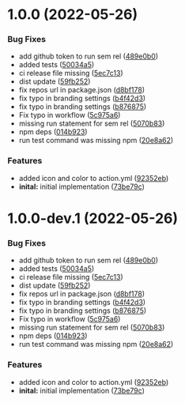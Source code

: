 # 1.0.0 (2022-05-26)


### Bug Fixes

* add github token to run sem rel ([489e0b0](https://github.com/steven-r/remove-old-versions-action/commit/489e0b04160acf3a28a42735c2fbdcfa7c97be63))
* added tests ([50034a5](https://github.com/steven-r/remove-old-versions-action/commit/50034a59c119b6a19cfe3bfe64cd4827354729e1))
* ci release file missing ([5ec7c13](https://github.com/steven-r/remove-old-versions-action/commit/5ec7c13e3ea0f406f7335f40fc8f67b2df889ef4))
* dist update ([59fb252](https://github.com/steven-r/remove-old-versions-action/commit/59fb2527473d713cf661f79487e7ee89f9da3f77))
* fix repos url in package.json ([d8bf178](https://github.com/steven-r/remove-old-versions-action/commit/d8bf178d77fc34193b41ea9a1d30f4f3bf9337af))
* fix typo in branding settings ([b4f42d3](https://github.com/steven-r/remove-old-versions-action/commit/b4f42d3b4d9e67a92ef08420458afbe5c7064f88))
* fix typo in branding settings ([b876875](https://github.com/steven-r/remove-old-versions-action/commit/b876875480615ee74d9f387a2d9ae62c1721d20c))
* Fix typo in workflow ([5c975a6](https://github.com/steven-r/remove-old-versions-action/commit/5c975a6e48b2cfe220193d8b9278110793c3332e))
* missing run statement for sem rel ([5070b83](https://github.com/steven-r/remove-old-versions-action/commit/5070b832140162ff85e548ba503cf3dacd78ccb2))
* npm deps ([014b923](https://github.com/steven-r/remove-old-versions-action/commit/014b923aea82f8af5bccea6f05bc724e3aaeb19d))
* run test command was missing npm ([20e8a62](https://github.com/steven-r/remove-old-versions-action/commit/20e8a62f2573cfe788e8c35c0e7003b57b918da6))


### Features

* added icon and color to action.yml ([92352eb](https://github.com/steven-r/remove-old-versions-action/commit/92352eb9aa4a4be238af5f28a784eda7e9b65ef2))
* **inital:** initial implementation ([73be79c](https://github.com/steven-r/remove-old-versions-action/commit/73be79c0b33e7551c9f9e39561ecc23e672baf79))

# 1.0.0-dev.1 (2022-05-26)


### Bug Fixes

* add github token to run sem rel ([489e0b0](https://github.com/steven-r/remove-old-versions-action/commit/489e0b04160acf3a28a42735c2fbdcfa7c97be63))
* added tests ([50034a5](https://github.com/steven-r/remove-old-versions-action/commit/50034a59c119b6a19cfe3bfe64cd4827354729e1))
* ci release file missing ([5ec7c13](https://github.com/steven-r/remove-old-versions-action/commit/5ec7c13e3ea0f406f7335f40fc8f67b2df889ef4))
* dist update ([59fb252](https://github.com/steven-r/remove-old-versions-action/commit/59fb2527473d713cf661f79487e7ee89f9da3f77))
* fix repos url in package.json ([d8bf178](https://github.com/steven-r/remove-old-versions-action/commit/d8bf178d77fc34193b41ea9a1d30f4f3bf9337af))
* fix typo in branding settings ([b4f42d3](https://github.com/steven-r/remove-old-versions-action/commit/b4f42d3b4d9e67a92ef08420458afbe5c7064f88))
* fix typo in branding settings ([b876875](https://github.com/steven-r/remove-old-versions-action/commit/b876875480615ee74d9f387a2d9ae62c1721d20c))
* Fix typo in workflow ([5c975a6](https://github.com/steven-r/remove-old-versions-action/commit/5c975a6e48b2cfe220193d8b9278110793c3332e))
* missing run statement for sem rel ([5070b83](https://github.com/steven-r/remove-old-versions-action/commit/5070b832140162ff85e548ba503cf3dacd78ccb2))
* npm deps ([014b923](https://github.com/steven-r/remove-old-versions-action/commit/014b923aea82f8af5bccea6f05bc724e3aaeb19d))
* run test command was missing npm ([20e8a62](https://github.com/steven-r/remove-old-versions-action/commit/20e8a62f2573cfe788e8c35c0e7003b57b918da6))


### Features

* added icon and color to action.yml ([92352eb](https://github.com/steven-r/remove-old-versions-action/commit/92352eb9aa4a4be238af5f28a784eda7e9b65ef2))
* **inital:** initial implementation ([73be79c](https://github.com/steven-r/remove-old-versions-action/commit/73be79c0b33e7551c9f9e39561ecc23e672baf79))

